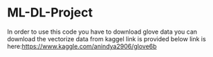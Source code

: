 # ML-DL-Project
In order to use this code you have to download glove data you can download the vectorize data from kaggel link is provided below
link is here:https://www.kaggle.com/anindya2906/glove6b
